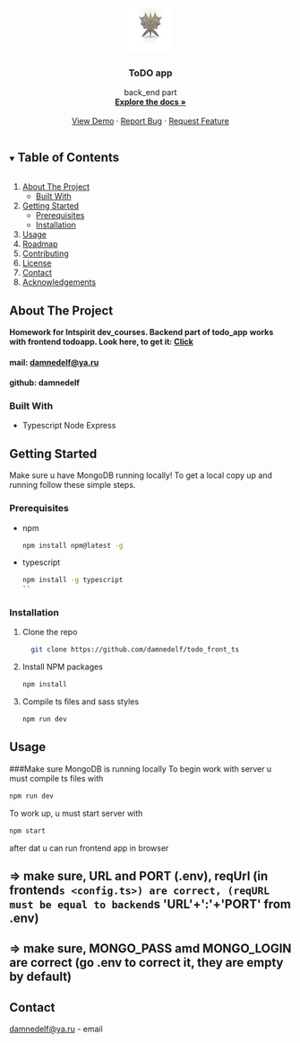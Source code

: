 <br />
<p align="center">
  <a href="https://github.com/damnedelf/todo_back_express_mongo_ts.git">
    <img src="assets/img/logo.png" alt="Logo" width="80" height="80">
  </a>

  <h3 align="center">ToDO app</h3>

  <p align="center">
   back_end part
    <br />
    <a href="https://github.com/damnedelf/todo_back_express_mongo_ts.git"><strong>Explore the docs »</strong></a>
    <br />
    <br />
    <a href="https://github.com/damnedelf/todo_back_express_mongo_ts.git">View Demo</a>
    ·
    <a href="https://github.com/damnedelf/todo_back_express_mongo_ts.git/issues">Report Bug</a>
    ·
    <a href="https://github.com/damnedelf/todo_back_express_mongo_ts.git/issues">Request Feature</a>
  </p>
</p>

<details open="open">
  <summary><h2 style="display: inline-block">Table of Contents</h2></summary>
  <ol>
    <li>
      <a href="#about-the-project">About The Project</a>
      <ul>
        <li><a href="#built-with">Built With</a></li>
      </ul>
    </li>
    <li>
      <a href="#getting-started">Getting Started</a>
      <ul>
        <li><a href="#prerequisites">Prerequisites</a></li>
        <li><a href="#installation">Installation</a></li>
      </ul>
    </li>
    <li><a href="#usage">Usage</a></li>
    <li><a href="#roadmap">Roadmap</a></li>
    <li><a href="#contributing">Contributing</a></li>
    <li><a href="#license">License</a></li>
    <li><a href="#contact">Contact</a></li>
    <li><a href="#acknowledgements">Acknowledgements</a></li>
  </ol>
</details>

## About The Project

  <a href="https://github.com/damnedelf/todo_back_express_mongo_ts.git">

  </a>

**Homework for Intspirit dev_courses. Backend part of todo_app**
**works with frontend todoapp. Look here, to get it: <a href="https://github.com/damnedelf/todo_front_ts.git">Click</a>**

#### mail: damnedelf@ya.ru

#### github: damnedelf

### Built With

- Typescript Node Express

## Getting Started

Make sure u have MongoDB running locally! To get a local copy up and running follow these simple steps.

### Prerequisites

- npm
  ```sh
  npm install npm@latest -g
  ```
- typescript
  ```sh
  npm install -g typescript
  ``
  ```

### Installation

1. Clone the repo
   ```sh
     git clone https://github.com/damnedelf/todo_front_ts
   ```
2. Install NPM packages
   ```sh
   npm install
   ```
3. Compile ts files and sass styles
   ```sh
   npm run dev
   ```

## Usage

###Make sure MongoDB is running locally
To begin work with server u must compile ts files with

```sh
npm run dev
```

To work up, u must start server with

```sh
npm start
```

after dat u can run frontend app in browser

## => make sure, URL and PORT (.env), reqUrl (in frontend`s <config.ts>) are correct, (reqURL must be equal to backend`s 'URL'+':'+'PORT' from .env)

## => make sure, MONGO_PASS amd MONGO_LOGIN are correct (go .env to correct it, they are empty by default)

## Contact

damnedelf@ya.ru - email

[contributors-shield]: https://img.shields.io/github/contributors/github_username/repo.svg?style=for-the-badge
[contributors-url]: https://github.com/github_username/repo/graphs/contributors
[forks-shield]: https://img.shields.io/github/forks/github_username/repo.svg?style=for-the-badge
[forks-url]: https://github.com/github_username/repo/network/members
[stars-shield]: https://img.shields.io/github/stars/github_username/repo.svg?style=for-the-badge
[stars-url]: https://github.com/github_username/repo/stargazers
[issues-shield]: https://img.shields.io/github/issues/github_username/repo.svg?style=for-the-badge
[issues-url]: https://github.com/github_username/repo/issues
[license-shield]: https://img.shields.io/github/license/github_username/repo.svg?style=for-the-badge
[license-url]: https://github.com/github_username/repo/blob/master/LICENSE.txt
[linkedin-shield]: https://img.shields.io/badge/-LinkedIn-black.svg?style=for-the-badge&logo=linkedin&colorB=555
[linkedin-url]: https://linkedin.com/in/github_username
